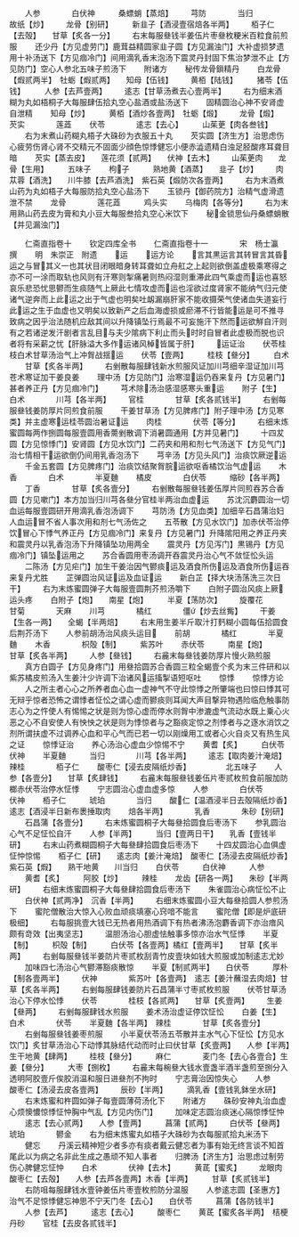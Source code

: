 <!-- { "loadSidebar": true } -->
　　人参　　　　白伏神　　　桑螵蛸【蒸焙】
　　芎防　　　　当归　　　　故纸【炒】
　　龙骨【别研】　　　新韭子【酒浸壹宿焙各半两】
　　栢子仁【去殻】　　甘草【炙各一分】
　　右末每服叄钱半姜伍片枣叄枚粳米百粒食前煎服
　　还少丹【方见虚劳门】鹿茸益精圆家韭子圆【方见漏浊门】大补虚损梦遗用十补汤送下【方见痼冷门】间用滴乳香末泡汤下震灵丹封固下焦治梦泄不止【方见防门】空心人参北五味子煎汤下
　　附诸方
　　秘传龙骨鎻精丹
　　白龙骨【煆贰两半】　牡蛎【煆贰两】　　知母【伍钱】
　　黄栢【陆钱】　　　猪苓【伍钱】　　　人参【去芦壹两】
　　逺志【甘草汤煮去心壹两半】
　　右为细末酒糊为丸如梧桐子大每服肆伍拾丸空心盐酒或盐汤送下
　　固精圆治心神不安肾虚自泄精
　　知母【炒】　　　黄栢【酒炒各壹两】　牡蛎【煅】
　　龙骨【煅】　　　芡实　　　　莲蕋
　　伏苓　　　　逺志【去心】　　　山茱茰【肉各叁钱】
　　右为末煮山药糊丸梧子大硃砂为衣服五十丸
　　芡实圆【济生方】治思虑伤心疲劳伤肾心肾不交精元不固面少顔色惊悸健忘小便赤澁遗精白浊足胫酸疼耳聋目暗
　　芡实【蒸去皮】　　莲花须【贰两】　　伏神【去木】
　　山茱茰肉　　龙骨【生用】　　　五味子
　　枸子　　　熟地黄【酒蒸】　　韭子【炒】
　　肉苁蓉【酒洗】　　川牛膝【去芦酒洗】　紫石英【煅防次各壹两】
　　右为末酒煮山药为丸如梧子大每服防拾丸空心盐汤下
　　玉锁丹【御药院方】治精气虚滑遗泄不禁
　　龙骨　　　　莲花蕋　　　鸡头实
　　乌梅肉【各等分】
　　右为末用熟山药去皮为膏和丸小豆大每服叁拾丸空心米饮下
　　秘金锁思仙丹桑螵蛸散【并见漏浊门】










　　仁斋直指卷十
　　钦定四库全书
　　仁斋直指卷十一　　　　宋　杨士瀛　撰
　　明　朱崇正　附遗
　　运
　　运方论
　　言其黒运言其转冒言其昏运之与冒其义一也其状目闭眼暗身转耳聋如立舟舡之上起则欲倒盖虚极乘寒得之亦不可一涂而取轨也风则有汗寒则掣痛暑则热闷湿则重滞此四气乘虚而运也喜怒哀乐悲恐忧思鬰而生痰随气上厥此七情攻虚而运也淫欲过度肾家不能纳气归元使诸气逆奔而上此运之出于气虚也明矣吐衂漏崩肝家不能收摄荣气使诸血失道妄行此运之生于血虚也又明矣以致新产之后血海虚损或瘀滞不行皆能运是可不推寻致病之因乎治法随机应敌其间以升降镇坠行焉最不可妄施汗下然而运欲觧自汗则有之若诸逆发汗剧者言乱目与夫少隂病下利止而头时时自冒者此虚极而脱也识者将有采薪之忧【肝脉溢大多作运诸风棹皆属于肝】
　　运证治
　　伏苓桂枝白术甘草汤治气上冲胷战揺运
　　伏苓【壹两】　　　桂枝【叄分】　　　白术
　　甘草【炙各半两】
　　右剉散每服肆钱新水煎服风证加川芎细辛湿证加川芎苍术寒证加干姜良姜
　　理中汤【方见防门】治寒湿运仍吞来复丹【方见暑门】甚者养正丹【方见痼冷门】
　　芎术除汤治感湿感寒头重运
　　附子【生】　　　白术　　　　川芎【各半两】
　　官桂　　　　甘草【炙各贰钱半】
　　右剉每服叄钱姜防厚片同煎食前服
　　干姜甘草汤【方见脾疼门】附子理中汤【方见寒类】并主虚寒运桂苓圆治暑证运
　　肉桂　　　　伏苓【等分】
　　右细末炼蜜圆每两作捌圆每服壹圆用香薷剉散调下消暑圆通用【方并见暑门】
　　十四犮圆【方见惊悸门】安肾圆【方见水饮门】二药夹和用和剂七气汤送下【方见气门】治七情相干运欲倒仍间用乳香泡汤下
　　芎辛汤【方见头风门】治痰饮厥逆运
　　千金五套圆【方见脾疼门】治痰饮结聚胷脘运欲呕香橘饮治气虚运
　　木香　　　　白术　　　　半夏麯
　　橘皮　　　　白伏苓　　　缩砂【各半两】
　　丁香　　　　甘草【炙各壹分】
　　右剉散每服叄钱姜伍厚片同煎吞苏合香圆【方见嗽门】本方加当归川芎各叄分官桂半两治血虚运
　　苏沈沉麝圆治一切血运每服壹圆研开用滴乳香泡汤调下
　　芎防汤【方见血类】加细辛石昌蒲治妇人血运冒不省人事次用和剂七气汤佐之
　　五苓散【方见水饮门】加赤伏苓治停饮冒心下悸气养正丹【方见痼冷门】来复丹【方见暑门】升降隂阳用之养正丹夹和震灵丹以乳香泡汤下升降镇坠功用两全
　　震灵丹【方见泻门】黒锡丹【方见痼冷门】镇坠运用之
　　苏合香圆用枣汤调开吞震灵丹治心气不敛怔忪头运
　　二陈汤【方见疟门】加生干姜治因气鬰痰运及酒食所伤运及酒食所伤运吞来复丹尤胜
　　芷弹圆治风证运及血证运
　　新白芷【择大块汤荡洗三次日干】
　　右为末炼蜜圆弹子大每服壹圆荆芥煎汤嚼下
　　白附子圆治风痰上厥运头疼
　　白附子【炮】　　南星【炮】　　　半夏【荡防次】
　　旋覆花　　　甘菊　　　　天麻
　　川芎　　　　橘红　　　　僵【炒去丝觜】
　　干姜【生各一两】　　全蝎【半两焙】
　　右末用生姜半斤取汁打麫糊小圆每伍拾圆食后荆芥汤下
　　人参前胡汤治风痰头运目
　　前胡　　　　橘红　　　　半夏麯
　　木香　　　　枳殻【制】　　　紫苏叶
　　赤伏苓　　　南星【炮】　　　甘草【炙各半两】
　　人参【叄钱】
　　右麄末每叄钱姜防厚片慢火熟煎服
　　真方白圆子【方见身疼门】用叄拾圆苏合香圆三粒全蝎壹个炙为末三件研和以紫苏橘皮煎汤入生姜汁少许调下治诸风运搐掣语短呕吐
　　惊悸
　　惊悸方论
　　人之所主者心心之所养者血心血一虚神气不守此惊悸之所肇端也曰惊曰悸其可无辩乎惊者恐怖之谓悸者怔忪之谓心虚而鬰痰则耳闻大声目撃异物遇险临危触事防志心为之忤使人有惕惕之状是则为惊心虚而停水则胷中渗漉虚气流动水既上乗心火恶之心不自安使人有怏怏之状是则为悸惊者与之豁痰定惊之剂悸者与之逐水消饮之剂所谓扶虚不过调养心血和平心气而已若一切以刚燥用工或者心火自炎又有热生风之证
　　惊悸证治
　　养心汤治心虚血少惊惕不宁
　　黄耆【炙】　　　白伏苓　　　伏神
　　半夏麯　　　当归　　　　川芎【各半两】
　　逺志【取肉姜汁淹焙】　辣桂　　　　栢子仁
　　酸枣仁【浸去皮隔纸炒香】　　　　　北五味子
　　人参【各壹分】　　甘草【炙肆钱】
　　右麄末每服叄钱姜伍片枣贰枚煎食前服加防榔赤伏苓治停水怔悸
　　宁志圆治心虚血虚多惊
　　人参　　　　白伏苓　　　伏神
　　栢子仁　　　琥珀　　　　当归
　　酸仁【温酒浸半日去殻隔纸炒香】　　　逺志【酒浸半日新布褁捶取肉
　　焙各半两】　　　　乳香　　　　朱砂【别研】
　　石昌蒲【各壹分】
　　右末炼蜜圆桐子大每叄拾圆食后枣汤下
　　参乳圆治心气不足怔忪自汗
　　人参【半两】　　　当归【壹两日干】　　乳香【壹钱半研】
　　右末山药煮糊圆桐子大每叄肆拾圆食后枣汤下
　　十四犮圆治心血俱虚怔忡惊惕
　　栢子仁【研】　　逺志肉【姜汁淹焙】　酸枣仁【汤浸去皮隔纸炒香】紫石英【煆】　　熟干地黄　　川当归
　　白伏苓　　　白伏神　　　人参
　　黄耆【炙】　　　阿胶【炒】　　　辣桂
　　龙齿【研各一两】　　朱砂【半两研】
　　右细末炼蜜圆桐子大每叄肆拾圆食后枣汤下
　　朱雀圆治心病怔忪不止
　　白伏神【贰两净】　沉香【半两】
　　右细末炼蜜圆小豆大每叄拾圆人参煎汤下
　　蜜陀僧散治大惊入心败血顽痰填塞心窍喑不能言
　　蜜陀僧【即是炉底研极细】
　　右每服挑壹大钱已无热者用热酒调下有热者沸汤泡麝香调下亦治瘖风颇有竒效【出夷坚志】
　　温胆汤治心胆虚怯触事多惊亦治水气怔悸
　　半夏【制】　　　枳殻【制】　　　白伏苓【各壹两】橘红【壹两半】　　甘草【炙半两】
　　右剉每服叄钱半姜防片枣贰枚刮青竹皮壹块如钱大煎服或加制逺志尤妙
　　加味四七汤治心气鬰滞豁痰散惊
　　半夏【制贰两半】　　白伏苓　　　厚朴【制各壹两半】
　　伏神　　　　紫苏叶【各壹两】　逺志【姜汁蘸湿去肉焙】甘草【炙各半两】
　　右剉每服肆钱姜防片石昌蒲半寸枣贰枚煎服
　　伏苓甘草汤治心下停水忪悸
　　伏苓　　　　桂枝【各贰两】　　甘草【炙壹两】
　　生姜【叄两】
　　右剉每服肆钱水煎服
　　姜术汤治虚证停饮怔忪
　　白姜【生】　　　白术　　　　伏苓
　　半夏麯【各半两】　辣桂　　　　甘草【炙各壹分】
　　右剉每服叄钱姜枣煎服
　　小半夏伏苓汤五苓散并主水气心下怔忪【方见水饮门】炙甘草汤治心下动悸其脉结代动而时止曰伏甘草【炙壹两】　　人参【半两】　　　生干地黄【肆两】
　　桂枝【叄分】　　　麻仁　　　　麦门冬【去心各壹合】生姜【叄分】　　　大枣【捌枚】
　　右麄末每椀叄大钱水壹盏半酒半盏煎至捌分入透明阿胶壹斤俟胶消温和服日进叄剂不拘时
　　宁志膏治因惊失心
　　人参　　　　酸枣仁【汤浸去皮各壹两】
　　辰砂【半两】　　　滴乳香【壹钱乳鉢坐水研】
　　右末炼蜜和杵圆如弹子每壹圆薄荷汤化下
　　附诸方
　　硃砂安神丸治血虚心烦懊憹惊悸怔忡胸中气乱【方见内伤门】
　　加味定志圆治痰迷心隔惊悸怔忡
　　逺志【去心贰两】　　人参【壹两】　　　菖蒲【贰两】
　　白伏苓【叄两】　　琥珀　　　　鬰金
　　右为细末炼蜜丸如梧子大硃砂为衣每服贰拾丸米汤下
　　健忘
　　丹溪云精神短少者多亦有痰者戴云健忘者为事有始无终言谈不知首尾此以为病之名非此生成之愚顽不知人事者
　　归脾汤【济生方】治思虑过制劳伤心脾健忘怔忡
　　白术　　　　伏神【去木】　　　黄茋【蜜炙】
　　龙眼肉　　　酸枣仁【去殻】　　人参【去芦各壹两】木香【半两】　　　甘草【炙贰钱半】
　　右防咀每服肆钱水壹钟姜伍片枣壹枚煎防分温服
　　人参逺志圆【圣惠方】治气不足惊悸健忘神思不宁天门冬【去心】　　白伏苓　　　菖蒲【各防钱半】
　　人参【去芦】　　　逺志【去心】　　　酸枣仁
　　黄茋【蜜炙各半两】　桔梗　　　　丹砂
　　官桂【去皮各贰钱半】
